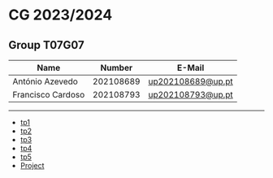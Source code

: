 # CG 2023/2024

## Group T07G07
| Name              | Number    | E-Mail             |
| ----------------  | --------- | ------------------ |
| António Azevedo   | 202108689 | up202108689@up.pt  |
| Francisco Cardoso | 202108793 | up202108793@up.pt  |

----

  - [tp1](tp1/README.md)
  - [tp2](tp2/README.md)
  - [tp3](tp3/README.md)
  - [tp4](tp4/README.md)
  - [tp5](tp5/README.md)
  - [Project](proj/README.md)
